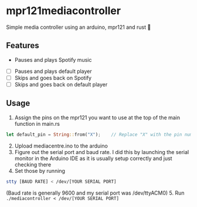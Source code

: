 # mpr121mediacontroller
Simple media controller using an arduino, mpr121 and rust 🤩

## Features
- Pauses and plays Spotify music
- [ ] Pauses and plays default player
- [ ] Skips and goes back on Spotify
- [ ] Skips and goes back on default player

## Usage
1. Assign the pins on the mpr121 you want to use at the top of the main function in main.rs
```rust
let default_pin = String::from("X");    // Replace "X" with the pin number and do for all pins
```
2. Upload mediacentre.ino to the arduino
3. Figure out the serial port and baud rate. I did this by launching the serial monitor in the Arduino IDE as it is usually setup correctly and just checking there
4. Set those by running 
```bash
stty [BAUD RATE] < /dev/[YOUR SERIAL PORT]
``` 
(Baud rate is generally 9600 and my serial port was /dev/ttyACM0)
5. Run `./mediacontroller < /dev/[YOUR SERIAL PORT]`